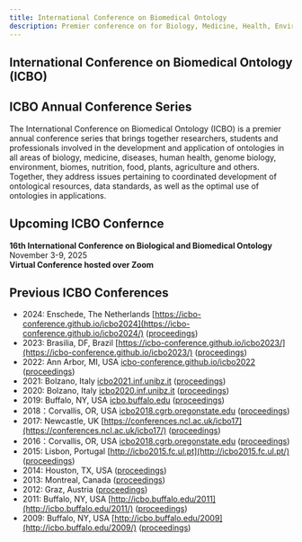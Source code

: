 ```yaml
---
title: International Conference on Biomedical Ontology
description: Premier conference on for Biology, Medicine, Health, Environment, Plants & Agriculture
---
```

## International Conference on Biomedical Ontology (ICBO)

## ICBO Annual Conference Series
The International Conference on Biomedical Ontology (ICBO) is a premier annual conference series that brings together researchers, students and professionals involved in the development and application of ontologies in all areas of biology, medicine, diseases, human health, genome biology, environment, biomes, nutrition, food, plants, agriculture and others. Together, they address issues pertaining to coordinated development of ontological resources, data standards, as well as the optimal use of ontologies in applications.

## Upcoming ICBO Confernce
**16th International Conference on Biological and Biomedical Ontology**  
November 3-9, 2025   
**Virtual Conference hosted over Zoom**

## Previous ICBO Conferences
- 2024: Enschede, The Netherlands [https://icbo-conference.github.io/icbo2024](https://icbo-conference.github.io/icbo2024/) ([proceedings](https://ceur-ws.org/Vol-3939/))
- 2023: Brasilia, DF, Brazil [https://icbo-conference.github.io/icbo2023/](https://icbo-conference.github.io/icbo2023/) ([proceedings](https://ceur-ws.org/Vol-3603/))
- 2022: Ann Arbor, MI, USA [icbo-conference.github.io/icbo2022](https://icbo-conference.github.io/icbo2022/) ([proceedings](https://ceur-ws.org/Vol-3805/))
- 2021: Bolzano, Italy [icbo2021.inf.unibz.it](https://icbo2021.inf.unibz.it/) ([proceedings](http://ceur-ws.org/Vol-3073/))
- 2020: Bolzano, Italy [icbo2020.inf.unibz.it](https://icbo2020.inf.unibz.it/) ([proceedings](http://ceur-ws.org/Vol-2807/))
- 2019: Buffalo, NY, USA [icbo.buffalo.edu](http://icbo.buffalo.edu/) ([proceedings](http://ceur-ws.org/Vol-2931/))
- 2018：Corvallis, OR, USA [icbo2018.cgrb.oregonstate.edu](https://icbo2018.cgrb.oregonstate.edu/) ([proceedings](http://ceur-ws.org/Vol-2285/))
- 2017: Newcastle, UK [https://conferences.ncl.ac.uk/icbo17](https://conferences.ncl.ac.uk/icbo17/) ([proceedings](http://ceur-ws.org/Vol-2137/))
- 2016：Corvallis, OR, USA [icbo2018.cgrb.oregonstate.edu](https://icbo2016.cgrb.oregonstate.edu/) ([proceedings](http://ceur-ws.org/Vol-1747/))
- 2015: Lisbon, Portugal [http://icbo2015.fc.ul.pt](http://icbo2015.fc.ul.pt/) ([proceedings](http://ceur-ws.org/Vol-1515/))
- 2014: Houston, TX, USA ([proceedings](http://ceur-ws.org/Vol-1327/))
- 2013: Montreal, Canada ([proceedings](http://ceur-ws.org/Vol-1060/))
- 2012: Graz, Austria ([proceedings](http://ceur-ws.org/Vol-897/))
- 2011: Buffalo, NY, USA [http://icbo.buffalo.edu/2011](http://icbo.buffalo.edu/2011/) ([proceedings](http://ceur-ws.org/Vol-833/))
- 2009: Buffalo, NY, USA [http://icbo.buffalo.edu/2009](http://icbo.buffalo.edu/2009/) ([proceedings](https://buffalo.box.com/shared/static/1vxdgn0r35auhzrswdy6kf1vscf7o32c.pdf))
